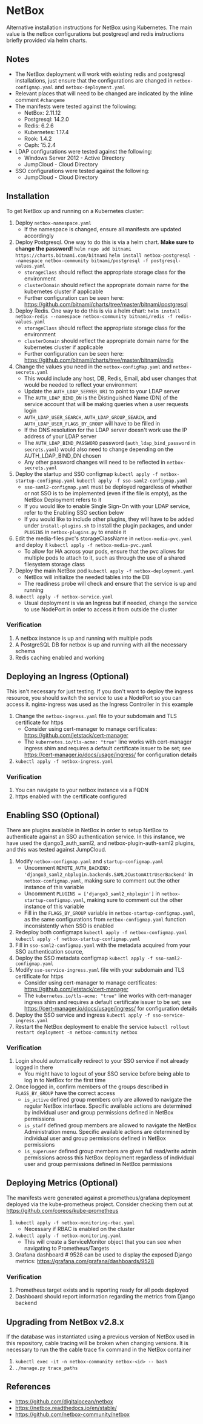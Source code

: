 # NetBox

Alternative installation instructions for NetBox using Kubernetes. The main value is the netbox configurations but postgresql and redis instructions briefly provided via helm charts.

## Notes

* The NetBox deployment will work with existing redis and postgresql installations, just ensure that the configurations are changed in `netbox-configmap.yaml` and `netbox-deployment.yaml`
* Relevant places that will need to be changed are indicated by the inline comment `#changeme`
* The manifests were tested against the following:
    * NetBox: 2.11.12
    * Postgresql: 14.2.0
    * Redis: 6.2.6
    * Kubernetes: 1.17.4
    * Rook: 1.4.2
    * Ceph: 15.2.4
* LDAP configurations were tested against the following:
    * Windows Server 2012 - Active Directory
    * JumpCloud - Cloud Directory
* SSO configurations were tested against the following:
    * JumpCloud - Cloud Directory

## Installation

To get NetBox up and running on a Kubernetes cluster:

1. Deploy `netbox-namespace.yaml`
    * If the namespace is changed, ensure all manifests are updated accordingly
1. Deploy Postgresql. One way to do this is via a helm chart. **Make sure to change the password!**
    `helm repo add bitnami https://charts.bitnami.com/bitnami`
    `helm install netbox-postgresql --namespace netbox-community bitnami/postgresql -f postgresql-values.yaml`
    * `storageClass` should reflect the appropriate storage class for the environment
    * `clusterDomain` should reflect the appropriate domain name for the kubernetes cluster if applicable
    * Further configuration can be seen here: https://github.com/bitnami/charts/tree/master/bitnami/postgresql
1. Deploy Redis. One way to do this is via a helm chart:
    `helm install netbox-redis --namespace netbox-community bitnami/redis -f redis-values.yaml`
    * `storageClass` should reflect the appropriate storage class for the environment
    * `clusterDomain` should reflect the appropriate domain name for the kubernetes cluster if applicable
    * Further configuration can be seen here: https://github.com/bitnami/charts/tree/master/bitnami/redis
1. Change the values you need in the `netbox-configMap.yaml` and `netbox-secrets.yaml`
    * This would include any host, DB, Redis, Email, abd user changes that would be needed to reflect your environment
    * Update the `AUTH_LDAP_SERVER_URI` to point to your LDAP server
    * The `AUTH_LDAP_BIND_DN` is the Distinguished Name (DN) of the service account that will be making queries when a user requests login
    * `AUTH_LDAP_USER_SEARCH`, `AUTH_LDAP_GROUP_SEARCH`, and `AUTH_LDAP_USER_FLAGS_BY_GROUP` will have to be filled in
    * If the DNS resolution for the LDAP server doesn't work use the IP address of your LDAP server
    * The `AUTH_LDAP_BIND_PASSWORD` password (`auth_ldap_bind_password` in `secrets.yaml`) would also need to change depending on the AUTH_LDAP_BIND_DN chosen
    * Any other password changes will need to be reflected in `netbox-secrets.yaml`
1. Deploy the startup and SSO configmap
    `kubectl apply -f netbox-startup-configmap.yaml`
    `kubectl apply -f sso-saml2-configmap.yaml`
    * `sso-saml2-configmap.yaml` must be deployed regardless of whether or not SSO is to be implemented (even if the file is empty), as the NetBox Deployment refers to it
    * If you would like to enable Single Sign-On with your LDAP service, refer to the Enabling SSO section below
    * If you would like to include other plugins, they will have to be added under `install-plugins.sh` to install the plugin packages, and under `PLUGINS` in `netbox-plugins.py` to enable it
1. Edit the media-files pvc's storageClassName in `netbox-media-pvc.yaml` and deploy it
    `kubectl apply -f netbox-media-pvc.yaml`
    * To allow for HA across your pods, ensure that the pvc allows for multiple pods to attach to it, such as through the use of a shared filesystem storage class
1. Deploy the main NetBox pod
    `kubectl apply -f netbox-deployment.yaml`
    * NetBox will initialize the needed tables into the DB
    * The readiness probe will check and ensure that the service is up and running
1. `kubectl apply -f netbox-service.yaml`
    * Usual deployment is via an Ingress but if needed, change the service to use NodePort in order to access it from outside the cluster

### Verification

1. A netbox instance is up and running with multiple pods
1. A PostgreSQL DB for netbox is up and running with all the necessary schema
1. Redis caching enabled and working

## Deploying an Ingress (Optional)

This isn't necessary for just testing. If you don't want to deploy the ingress resource, you should switch the service to use a NodePort so you can access it. nginx-ingress was used as the Ingress Controller in this example

1. Change the `netbox-ingress.yaml` file to your subdomain and TLS certificate for https
    * Consider using cert-manager to manage certificates: https://github.com/jetstack/cert-manager
    * The `kubernetes.io/tls-acme: "true"` line works with cert-manager ingress shim and requires a default certificate issuer to be set; see https://cert-manager.io/docs/usage/ingress/ for configuration details
1. `kubectl apply -f netbox-ingress.yaml`

### Verification

1. You can navigate to your netbox instance via a FQDN
1. https enabled with the certificate configured

##  Enabling SSO (Optional)

There are plugins available in NetBox in order to setup NetBox to authenticate against an SSO authentication service. In this instance, we have used the django3_auth_saml2, and netbox-plugin-auth-saml2 plugins, and this was tested against JumpCloud.

1. Modify `netbox-configmap.yaml` and `startup-configmap.yaml`
    * Uncomment `REMOTE_AUTH_BACKEND: 'django3_saml2_nbplugin.backends.SAML2CustomAttrUserBackend'` in `netbox-configmap.yaml`, making sure to comment out the other instance of this variable
    * Uncomment `PLUGINS = ['django3_saml2_nbplugin']` in `netbox-startup-configmap.yaml`, making sure to comment out the other instance of this variable
    * Fill in the `FLAGS_BY_GROUP` variable in `netbox-startup-configmap.yaml`, as the same configurations from `netbox-configmap.yaml` function inconsistently when SSO is enabled
1. Redeploy both configmaps
    `kubectl apply -f netbox-configmap.yaml`
    `kubectl apply -f netbox-startup-configmap.yaml`
1. Fill in `sso-saml2-configmap.yaml` with the metadata acquired from your SSO authentication source,
1. Deploy the SSO metadata configmap
    `kubectl apply -f sso-saml2-configmap.yaml`
1. Modify `sso-service-ingress.yaml` file with your subdomain and TLS certificate for https
    * Consider using cert-manager to manage certificates: https://github.com/jetstack/cert-manager
    * The `kubernetes.io/tls-acme: "true"` line works with cert-manager ingress shim and requires a default certificate issuer to be set; see https://cert-manager.io/docs/usage/ingress/ for configuration details
1. Deploy the SSO service and ingress
    `kubectl apply -f sso-service-ingress.yaml`
1. Restart the NetBox deployment to enable the service
    `kubectl rollout restart deployment -n netbox-community netbox`

### Verification

1. Login should automatically redirect to your SSO service if not already logged in there
    * You might have to logout of your SSO service before being able to log in to NetBox for the first time
1. Once logged in, confirm members of the groups described in `FLAGS_BY_GROUP` have the correct access
    * `is_active` defined group members only are allowed to navigate the regular NetBox interface. Specific available actions are determined by individual user and group permissions defined in NetBox permissions
    * `is_staff` defined group members are allowed to navigate the NetBox Administration menu. Specific available actions are determined by individual user and group permissions defined in NetBox permissions
    * `is_superuser` defined group members are given full read/write admin permissions across this NetBox deployment regardless of individual user and group permissions defined in NetBox permissions

## Deploying Metrics (Optional)

The manifests were generated against a prometheus/grafana deployment deployed via the kube-prometheus project. Consider checking them out at https://github.com/coreos/kube-prometheus

1. `kubectl apply -f netbox-monitoring-rbac.yaml`
    * Necessary if RBAC is enabled on the cluster
1. `kubectl apply -f netbox-monitoring.yaml`
    * This will create a ServiceMonitor object that you can see when navigating to Prometheus/Targets
1. Grafana dashboard # 9528 can be used to display the exposed Django metrics: https://grafana.com/grafana/dashboards/9528

### Verification

1. Prometheus target exists and is reporting ready for all pods deployed
1. Dashboard should report information regarding the metrics from Django backend

## Upgrading from NetBox v2.8.x

If the database was instantiated using a previous version of NetBox used in this repository, cable tracing will be broken when changing versions. It is necessary to run the the cable trace fix command in the NetBox container

1. `kubectl exec -it -n netbox-community netbox-<id> -- bash`
1. `./manage.py trace_paths`

## References

* https://github.com/digitalocean/netbox
* https://netbox.readthedocs.io/en/stable/
* https://github.com/netbox-community/netbox
